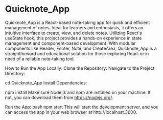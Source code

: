 # Quicknote_App
Quicknote_App is a React-based note-taking app for quick and efficient management of notes. Ideal for learners and enthusiasts, it offers an intuitive interface to create, view, and delete notes. Utilizing React's useState hook, this project provides a hands-on experience in state management and component-based development. With modular components like Header, Footer, Note, and CreateArea, Quicknote_App is a straightforward and educational solution for those exploring React or in need of a reliable note-taking tool.

How to Run the App Locally:
Clone the Repository:
Navigate to the Project Directory:

cd Quicknote_App
Install Dependencies:

npm install
Make sure Node.js and npm are installed on your machine. If not, you can download them from https://nodejs.org/.

Run the App:
bash
npm start
This will start the development server, and you can access the app in your web browser at http://localhost:3000.
